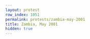 ```yaml
---
layout: protest
row_index: 1051
permalink: protests/zambia-may-2001
title: Zambia, May 2001
hidden: true
---
```

